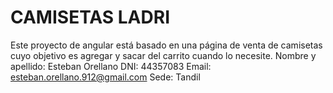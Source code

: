 # CAMISETAS LADRI
Este proyecto de angular está basado en una página de venta de camisetas cuyo objetivo es agregar y sacar del carrito cuando lo necesite.
Nombre y apellido: Esteban Orellano
DNI: 44357083
Email: esteban.orellano.912@gmail.com
Sede: Tandil

